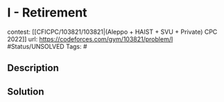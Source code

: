 # I - Retirement

contest: [[CFICPC/103821/103821|(Aleppo + HAIST + SVU + Private) CPC 2022]]
url: https://codeforces.com/gym/103821/problem/I
#Status/UNSOLVED
Tags: #

## Description

## Solution

